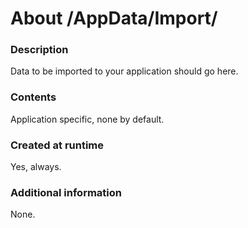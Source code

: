 ﻿# About /AppData/Import/

### Description
Data to be imported to your application should go here.

### Contents
Application specific, none by default.

### Created at runtime
Yes, always.

### Additional information
None.